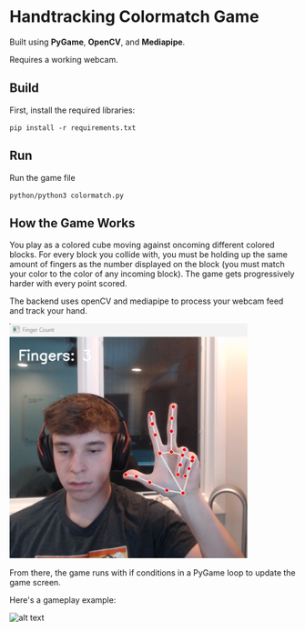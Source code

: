 # Handtracking Colormatch Game
  Built using **PyGame**, **OpenCV**, and **Mediapipe**.

Requires a working webcam.


## Build
First, install the required libraries:
```
pip install -r requirements.txt
```
## Run
Run the game file
```
python/python3 colormatch.py
```
## How the Game Works
You play as a colored cube moving against oncoming different colored blocks. For every block you collide with, you must be holding up the same amount of fingers as the number displayed on the block (you must match your color to the color of any incoming block). The game gets progressively harder with every point scored. 

The backend uses openCV and mediapipe to process your webcam feed and track your hand. 

![alt text](https://github.com/Sxzo/Handtracking-Colormatch/blob/main/handtrack.png?raw=true)

From there, the game runs with if conditions in a PyGame loop to update the game screen. 

Here's a gameplay example:

![alt text](https://github.com/Sxzo/Handtracking-Colormatch/blob/main/gameplay.gif?raw=true)








